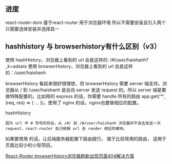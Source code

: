 ## 进度

react-router-dom 基于react-router 用于浏览器环境 所以不需要安装且引入两个 只需要选择安装并选择其一

## hashhistory 与 browserhistory有什么区别（v3）

使用 hashHistory，浏览器上看到的 url 会是这样的: /#/user/haishanh?_k=adseis
使用 browserHistory，浏览器上看到的 url 会是这样的：/user/haishanh  

browserHistory
看起来很好很理想，但 browserHistory 需要 server 端支持。浏览器从 / 到 /user/haishanh 是会向 server 发送 request 的。所以 server 端是要做特殊配置的。比如用的 express 的话，你需要 handle 所有的路由 app.get('*', (req, res) => { ... })，使用了 nginx 的话，nginx也要做相应的配置。  

hashHistory
```
因为 url 中 # 符号的存在，从 /#/ 到 /#/user/haishanh 浏览器并不会去发送一次 request，react-router 自己根据 url 去 render 相应的模块。 
```

如果要使用 <BrowserRouter> 的话，让后端服务器配置下路由就行。<BrowserRouter> 属于比较常用的路由，<HashRouter> 适用于页面比较少的小型项目。

[React-Router browserHistory浏览器刷新出现页面404解决方案](https://www.thinktxt.com/react/2017/02/26/react-router-browserHistory-refresh-404-solution.html)
